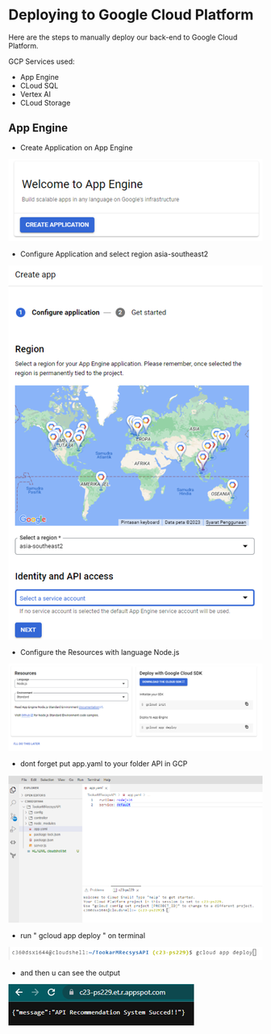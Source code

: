 # Deploying to Google Cloud Platform

Here are the steps to manually deploy our back-end to Google Cloud Platform.

GCP Services used:

- App Engine
- CLoud SQL
- Vertex AI
- CLoud Storage

## App Engine

- Create Application on App Engine

![AppEngine1](https://github.com/hibrizys/imageDocsTookar/blob/main/appengine1.png)

- Configure Application and select region asia-southeast2

![AppEngine2](https://github.com/hibrizys/imageDocsTookar/blob/main/appengine2.png)

- Configure the Resources with language Node.js

![AppEngine3](https://github.com/hibrizys/imageDocsTookar/blob/main/appengine3.png)

- dont forget put app.yaml to your folder API in GCP

![AppEngine4](https://github.com/hibrizys/imageDocsTookar/blob/main/appengine4.png)

- run " gcloud app deploy " on terminal

![AppEngine5](https://github.com/hibrizys/imageDocsTookar/blob/main/appengine5.png)

- and then u can see the output

![AppEngine6](https://github.com/hibrizys/imageDocsTookar/blob/main/appengine6.png)

